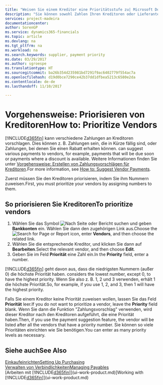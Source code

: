 ```yaml
---
title: "Weisen Sie einem Kreditor eine Prioritätsstufe zu| Microsoft Docs"
description: "Sie können sowohl Zahlen Ihren Kreditoren oder Lieferanten zuweisen, um sie zu priorisieren und Zahlungsvorschläge in Dynamics 365 zu erleichtern."
services: project-madeira
documentationcenter: 
author: SorenGP
ms.service: dynamics365-financials
ms.topic: article
ms.devlang: na
ms.tgt_pltfrm: na
ms.workload: na
ms.search.keywords: supplier, payment priority
ms.date: 03/29/2017
ms.author: sgroespe
ms.translationtype: HT
ms.sourcegitcommit: ba26b354d235981bd7291f9ac6402779f554ac7a
ms.openlocfilehash: d19d0bce7290ce42b37dd1dfbea5213c6580e2da
ms.contentlocale: de-de
ms.lasthandoff: 11/10/2017

---
```

# <a name="how-to-prioritize-vendors"></a><span data-ttu-id="02f34-103">Vorgehensweise: Priorisieren von Kreditoren</span><span class="sxs-lookup"><span data-stu-id="02f34-103">How to: Prioritize Vendors</span></span>
[!INCLUDE[d365fin](includes/d365fin_md.md)]<span data-ttu-id="02f34-104"> kann verschiedene Zahlungen an Kreditoren vorschlagen. Dies können z. B. Zahlungen sein, die in Kürze fällig sind, oder Zahlungen, bei denen Sie einen Rabatt erhalten können.</span><span class="sxs-lookup"><span data-stu-id="02f34-104"> can suggest various payments to vendors, for example, payments that will be due soon or payments where a discount is available.</span></span> <span data-ttu-id="02f34-105">Weitere Informationen finden Sie unter [Vorgehensweise: Erstellen von Zahlungsvorschlägen für Kreditoren](payables-how-suggest-vendor-payments.md).</span><span class="sxs-lookup"><span data-stu-id="02f34-105">For more information, see [How to: Suggest Vendor Payments](payables-how-suggest-vendor-payments.md).</span></span>

<span data-ttu-id="02f34-106">Zuerst müssen Sie den Kreditoren priorisieren, indem Sie ihm Nummern zuweisen.</span><span class="sxs-lookup"><span data-stu-id="02f34-106">First, you must prioritize your vendors by assigning numbers to them.</span></span>

## <a name="to-prioritize-vendors"></a><span data-ttu-id="02f34-107">So priorisieren Sie Kreditoren</span><span class="sxs-lookup"><span data-stu-id="02f34-107">To prioritize vendors</span></span>
1. <span data-ttu-id="02f34-108">Wählen Sie das Symbol ![Nach Seite oder Bericht suchen](media/ui-search/search_small.png "Nach Seite oder Bericht suchen") und geben **Bankkonten** ein. Wählen Sie dann den zugehörigen Link aus.</span><span class="sxs-lookup"><span data-stu-id="02f34-108">Choose the ![Search for Page or Report](media/ui-search/search_small.png "Search for Page or Report icon") icon, enter **Vendors**, and then choose the related link.</span></span>
2. <span data-ttu-id="02f34-109">Wählen Sie die entsprechende Kreditor, und klicken Sie dann auf **Bearbeiten**.</span><span class="sxs-lookup"><span data-stu-id="02f34-109">Select the relevant vendor, and then choose **Edit**.</span></span>
3. <span data-ttu-id="02f34-110">Geben Sie im Feld **Priorität** eine Zahl ein.</span><span class="sxs-lookup"><span data-stu-id="02f34-110">In the **Priority** field, enter a number.</span></span>

[!INCLUDE[d365fin](includes/d365fin_md.md)]<span data-ttu-id="02f34-111"> geht davon aus, dass die niedrigsten Nummern (außer 0) die höchste Priorität haben.</span><span class="sxs-lookup"><span data-stu-id="02f34-111"> considers the lowest number, except 0, to have the highest priority.</span></span> <span data-ttu-id="02f34-112">Wenn Sie also z. B. 1, 2 und 3 verwenden, erhält 1 die höchste Priorität.</span><span class="sxs-lookup"><span data-stu-id="02f34-112">So, for example, if you use 1, 2, and 3, then 1 will have the highest priority.</span></span>

<span data-ttu-id="02f34-113">Falls Sie einem Kreditor keine Priorität zuweisen wollen, lassen Sie das Feld **Priorität** leer.</span><span class="sxs-lookup"><span data-stu-id="02f34-113">If you do not want to prioritize a vendor, leave the **Priority** field blank.</span></span> <span data-ttu-id="02f34-114">Wenn Sie dann die Funktion "Zahlungsvorschlag" verwenden, wird dieser Kreditor nach den Kreditoren aufgeführt, die eine Priorität haben.</span><span class="sxs-lookup"><span data-stu-id="02f34-114">Then, if you use the payment suggestion feature, the vendor will be listed after all the vendors that have a priority number.</span></span> <span data-ttu-id="02f34-115">Sie können so viele Prioritäten einrichten wie Sie benötigen.</span><span class="sxs-lookup"><span data-stu-id="02f34-115">You can enter as many priority levels as necessary.</span></span>

## <a name="see-also"></a><span data-ttu-id="02f34-116">Siehe auch</span><span class="sxs-lookup"><span data-stu-id="02f34-116">See Also</span></span>
[<span data-ttu-id="02f34-117">Einkaufeinrichten</span><span class="sxs-lookup"><span data-stu-id="02f34-117">Setting Up Purchasing</span></span>](purchasing-setup-purchasing.md)  
[<span data-ttu-id="02f34-118">Verwalten von Verbindlichkeiten</span><span class="sxs-lookup"><span data-stu-id="02f34-118">Managing Payables</span></span>](payables-manage-payables.md)  
<span data-ttu-id="02f34-119">[Arbeiten mit [!INCLUDE[d365fin](includes/d365fin_md.md)]](ui-work-product.md)</span><span class="sxs-lookup"><span data-stu-id="02f34-119">[Working with [!INCLUDE[d365fin](includes/d365fin_md.md)]](ui-work-product.md)</span></span>

